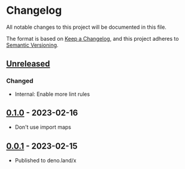 # Changelog

All notable changes to this project will be documented in this file.

The format is based on [Keep a Changelog][keep], and this project adheres to
[Semantic Versioning][semver].

## [Unreleased]

### Changed

- Internal: Enable more lint rules

## [0.1.0] - 2023-02-16

- Don't use import maps

## [0.0.1] - 2023-02-15

- Published to deno.land/x

[unreleased]: https://github.com/denizdogan/safe/compare/v0.1.0...HEAD
[0.1.0]: https://github.com/denizdogan/safe/releases/tag/v0.1.0
[0.0.1]: https://github.com/denizdogan/safe/releases/tag/v0.0.1
[keep]: https://keepachangelog.com/en/1.0.0/
[semver]: https://semver.org/spec/v2.0.0.html
